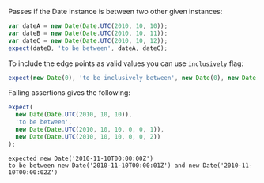 Passes if the Date instance is between two other given instances:

```js
var dateA = new Date(Date.UTC(2010, 10, 10));
var dateB = new Date(Date.UTC(2010, 10, 11));
var dateC = new Date(Date.UTC(2010, 10, 12));
expect(dateB, 'to be between', dateA, dateC);
```

To include the edge points as valid values you can use `inclusively` flag:

```js
expect(new Date(0), 'to be inclusively between', new Date(0), new Date(1));
```

Failing assertions gives the following:

```js
expect(
  new Date(Date.UTC(2010, 10, 10)),
  'to be between',
  new Date(Date.UTC(2010, 10, 10, 0, 0, 1)),
  new Date(Date.UTC(2010, 10, 10, 0, 0, 2))
);
```

```output
expected new Date('2010-11-10T00:00:00Z')
to be between new Date('2010-11-10T00:00:01Z') and new Date('2010-11-10T00:00:02Z')
```
